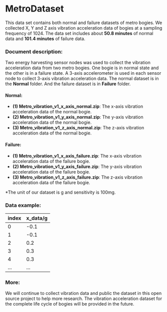 # MetroDataset

This data set contains both normal and failure datasets of metro bogies. We collected X, Y and Z axis vibration acceleration data of bogies at a sampling frequency of 1024. The data set includes about **50.8 minutes** of normal data and **101.4 minutes** of failure data. </br>

### Document description: </br>
Two energy harvesting sensor nodes was used to collect the vibration acceleration data from two metro bogies. One bogie is in normal state and the other is in a failure state. A 3-axis accelerometer is used in each sensor node to collect 3-axis vibration acceleration data. The normal dataset is in the **Normal** folder. And the failure dataset is in **Failure** folder.
#### Normal:

* **(1) Metro_vibration_v1_x_axis_normal.zip**: The x-axis vibration acceleration data of the normal bogie.
* **(2) Metro_vibration_v1_y_axis_normal.zip**: The y-axis vibration acceleration data of the normal bogie.
* **(3) Metro_vibration_v1_z_axis_normal.zip**: The z-axis vibration acceleration data of the normal bogie.
#### Failure:
* **(1) Metro_vibration_v1_x_axis_failure.zip**: The x-axis vibration acceleration data of the failure bogie.
* **(2) Metro_vibration_v1_y_axis_failure.zip**: The y-axis vibration acceleration data of the failure bogie.
* **(3) Metro_vibration_v1_z_axis_failure.zip**: The z-axis vibration acceleration data of the failure bogie.

*The unit of our dataset is g and sensitivity is 100mg.

### Data example: </br>
| index | x_data/g |
|------|------|
| 0 | -0.1 |
| 1 | -0.1 |
| 2 | 0.2 |
| 3 | 0.3 |
| 4 | 0.3 |
| ... | ... |

### More: </br>
We will continue to collect vibration data and public the dataset in this open source project to help more research. The vibration acceleration dataset for the complete life cycle of bogies will be provided in the future.
